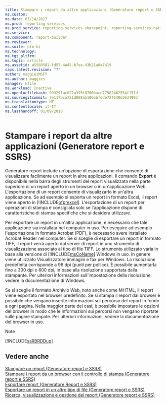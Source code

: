 ```yaml
---
title: Stampare i report da altre applicazioni (Generatore report e SSRS) | Microsoft Docs
ms.custom: 
ms.date: 03/14/2017
ms.prod: reporting-services
ms.prod_service: reporting-services-sharepoint, reporting-services-native
ms.service: 
ms.component: report-builder
ms.reviewer: 
ms.suite: pro-bi
ms.technology: 
ms.tgt_pltfrm: 
ms.topic: article
ms.assetid: a5560581-fd57-4a45-b7ea-43b21a8a7419
caps.latest.revision: "7"
author: maggiesMSFT
ms.author: maggies
manager: kfile
ms.workload: Inactive
ms.openlocfilehash: 993291ac022a395f8700bace77982462554f157d
ms.sourcegitcommit: 7e117bca721d008ab106bbfede72f649d3634993
ms.translationtype: HT
ms.contentlocale: it-IT
ms.lasthandoff: 01/09/2018
---
```

# <a name="print-reports-from-other-applications-report-builder-and-ssrs"></a>Stampare i report da altre applicazioni (Generatore report e SSRS)
  Generatore report include un'opzione di esportazione che consente di visualizzare facilmente un report in altre applicazioni. Il comando **Export** è disponibile nella barra degli strumenti del report visualizzata nella parte superiore di un report aperto in un browser o in un'applicazione Web. L'esportazione di un report consente di visualizzarlo in un'altra applicazione. Se ad esempio si esporta un report in formato Excel, il report viene aperto in [!INCLUDE[ofprexcel](../../includes/ofprexcel-md.md)]. L'esportazione di un report per operazioni di stampa è consigliata solo se l'applicazione dispone di caratteristiche di stampa specifiche che si desidera utilizzare.  
  
 Per esportare un report in un'altra applicazione, è necessario che tale applicazione sia installata nel computer in uso. Per eseguire ad esempio l'esportazione in formato Acrobat (PDF), è necessario avere installato Acrobat Reader nel computer. Se si sceglie di esportare un report in formato TIFF, il report verrà aperto dal server di report in uno strumento di visualizzazione associato al tipo di file TIFF. Lo strumento utilizzato varia in base alla versione di [!INCLUDE[msCoName](../../includes/msconame-md.md)] Windows in uso. In genere viene utilizzato Visualizzatore immagini e fax per Windows. La risoluzione predefinita corrisponde a 96 dpi (punti per pollice). È possibile aumentarla fino a 300 dpi o 600 dpi, in base alla risoluzione supportata dalla stampante. Per ulteriori informazioni sull'impostazione della risoluzione, vedere la documentazione di Windows.  
  
 Se si sceglie il formato Archivio Web, noto anche come MHTML, il report viene esportato nel browser predefinito. Se si stampa il report dal browser è possibile che vengano inserite informazioni sul percorso del report in fondo a ogni pagina. Nella maggior parte dei casi, è possibile impostare le opzioni del browser in modo che le informazioni sui percorsi non vengano riportate sulle pagine stampate. Per ulteriori informazioni, vedere la documentazione del browser in uso.  
  
> [!NOTE]  
>  [!INCLUDE[ssRBRDDup](../../includes/ssrbrddup-md.md)]  
  
## <a name="see-also"></a>Vedere anche  
 [Stampare un report &#40;Generatore report e SSRS&#41;](../../reporting-services/report-builder/print-a-report-report-builder-and-ssrs.md)   
 [Stampare i report da un browser con il controllo di stampa &#40;Generatore report e SSRS&#41;](../../reporting-services/report-builder/print-reports-from-a-browser-with-the-print-control-report-builder-and-ssrs.md)   
 [Esportare report &#40;Generatore Report e SSRS&#41;](../../reporting-services/report-builder/export-reports-report-builder-and-ssrs.md)   
 [Esportare un report in un altro tipo di file &#40;Generatore report e SSRS&#41;](http://msdn.microsoft.com/library/b577568b-ecbd-44c3-be88-31dab6fc38a2)   
 [Ricerca, visualizzazione e gestione dei report &#40;Generatore report e SSRS&#41;](../../reporting-services/report-builder/finding-viewing-and-managing-reports-report-builder-and-ssrs.md)  
  
  
